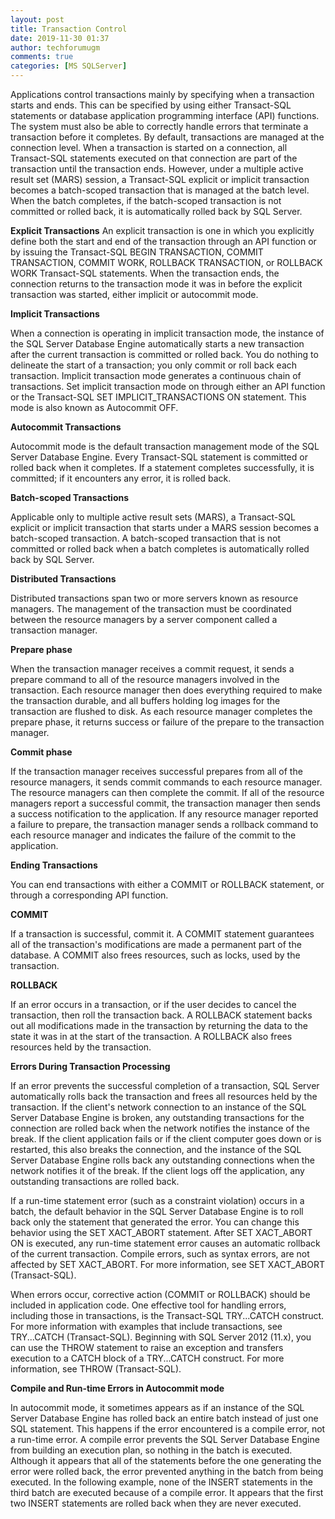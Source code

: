 ```yaml
---
layout: post
title: Transaction Control
date: 2019-11-30 01:37
author: techforumugm
comments: true
categories: [MS SQLServer]
---
```

Applications control transactions mainly by specifying when a transaction starts and ends. This can be specified by using either Transact-SQL statements or database application programming interface (API) functions. The system must also be able to correctly handle errors that terminate a transaction before it completes. By default, transactions are managed at the connection level. When a transaction is started on a connection, all Transact-SQL statements executed on that connection are part of the transaction until the transaction ends. However, under a multiple active result set (MARS) session, a Transact-SQL explicit or implicit transaction becomes a batch-scoped transaction that is managed at the batch level. When the batch completes, if the batch-scoped transaction is not committed or rolled back, it is automatically rolled back by SQL Server.

<b>Explicit Transactions</b>
An explicit transaction is one in which you explicitly define both the start and end of the transaction through an API function or by issuing the Transact-SQL BEGIN TRANSACTION, COMMIT TRANSACTION, COMMIT WORK, ROLLBACK TRANSACTION, or ROLLBACK WORK Transact-SQL statements. When the transaction ends, the connection returns to the transaction mode it was in before the explicit transaction was started, either implicit or autocommit mode.

<b>Implicit Transactions</b>

When a connection is operating in implicit transaction mode, the instance of the SQL Server Database Engine automatically starts a new transaction after the current transaction is committed or rolled back. You do nothing to delineate the start of a transaction; you only commit or roll back each transaction. Implicit transaction mode generates a continuous chain of transactions. Set implicit transaction mode on through either an API function or the Transact-SQL SET IMPLICIT_TRANSACTIONS ON statement. This mode is also known as Autocommit OFF.

<b>Autocommit</b><b> Transactions</b>

Autocommit mode is the default transaction management mode of the SQL Server Database Engine. Every Transact-SQL statement is committed or rolled back when it completes. If a statement completes successfully, it is committed; if it encounters any error, it is rolled back.

<b>Batch-scoped Transactions</b>

Applicable only to multiple active result sets (MARS), a Transact-SQL explicit or implicit transaction that starts under a MARS session becomes a batch-scoped transaction. A batch-scoped transaction that is not committed or rolled back when a batch completes is automatically rolled back by SQL Server.

<b>Distributed Transactions</b>

Distributed transactions span two or more servers known as resource managers. The management of the transaction must be coordinated between the resource managers by a server component called a transaction manager.

<b>Prepare phase</b>

When the transaction manager receives a commit request, it sends a prepare command to all of the resource managers involved in the transaction. Each resource manager then does everything required to make the transaction durable, and all buffers holding log images for the transaction are flushed to disk. As each resource manager completes the prepare phase, it returns success or failure of the prepare to the transaction manager.

<b>Commit phase</b>

If the transaction manager receives successful prepares from all of the resource managers, it sends commit commands to each resource manager. The resource managers can then complete the commit. If all of the resource managers report a successful commit, the transaction manager then sends a success notification to the application. If any resource manager reported a failure to prepare, the transaction manager sends a rollback command to each resource manager and indicates the failure of the commit to the application.

<b>Ending Transactions</b>

You can end transactions with either a COMMIT or ROLLBACK statement, or through a corresponding API function.

<b>COMMIT</b>

If a transaction is successful, commit it. A COMMIT statement guarantees all of the transaction's modifications are made a permanent part of the database. A COMMIT also frees resources, such as locks, used by the transaction.

<b>ROLLBACK</b>

If an error occurs in a transaction, or if the user decides to cancel the transaction, then roll the transaction back. A ROLLBACK statement backs out all modifications made in the transaction by returning the data to the state it was in at the start of the transaction. A ROLLBACK also frees resources held by the transaction.

<b>Errors During Transaction Processing</b>

If an error prevents the successful completion of a transaction, SQL Server automatically rolls back the transaction and frees all resources held by the transaction. If the client's network connection to an instance of the SQL Server Database Engine is broken, any outstanding transactions for the connection are rolled back when the network notifies the instance of the break. If the client application fails or if the client computer goes down or is restarted, this also breaks the connection, and the instance of the SQL Server Database Engine rolls back any outstanding connections when the network notifies it of the break. If the client logs off the application, any outstanding transactions are rolled back.

If a run-time statement error (such as a constraint violation) occurs in a batch, the default behavior in the SQL Server Database Engine is to roll back only the statement that generated the error. You can change this behavior using the SET XACT_ABORT statement. After SET XACT_ABORT ON is executed, any run-time statement error causes an automatic rollback of the current transaction. Compile errors, such as syntax errors, are not affected by SET XACT_ABORT. For more information, see SET XACT_ABORT (Transact-SQL).

When errors occur, corrective action (COMMIT or ROLLBACK) should be included in application code. One effective tool for handling errors, including those in transactions, is the Transact-SQL TRY...CATCH construct. For more information with examples that include transactions, see TRY...CATCH (Transact-SQL). Beginning with SQL Server 2012 (11.x), you can use the THROW statement to raise an exception and transfers execution to a CATCH block of a TRY...CATCH construct. For more information, see THROW (Transact-SQL).

<b>Compile and Run-time Errors in </b><b>Autocommit</b><b> mode</b>

In autocommit mode, it sometimes appears as if an instance of the SQL Server Database Engine has rolled back an entire batch instead of just one SQL statement. This happens if the error encountered is a compile error, not a run-time error. A compile error prevents the SQL Server Database Engine from building an execution plan, so nothing in the batch is executed. Although it appears that all of the statements before the one generating the error were rolled back, the error prevented anything in the batch from being executed. In the following example, none of the INSERT statements in the third batch are executed because of a compile error. It appears that the first two INSERT statements are rolled back when they are never executed.

